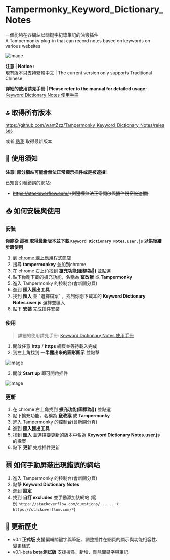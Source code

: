 # Tampermonky_Keyword_Dictionary_Notes
一個能夠在各網站以關鍵字紀錄筆記的油猴插件 \
A Tampermonky plug-in that can record notes based on keywords on various websites

![image](https://github.com/wantZzz/Tampermonky_Keyword_Dictionary_Notes/blob/main/github_sidepicture.png)

**注意 | Notice :** \
現有版本只支持繁體中文 | The current version only supports Traditional Chinese

**詳細的使用請見手冊 | Please refer to the manual for detailed usage:** \
[Keyword Dictionary Notes 使用手冊](https://github.com/wantZzz/Tampermonky_Keyword_Dictionary_Notes/blob/main/Keyword_Dictionary_Notes_manual.md)

## 🔝 取得所有版本

https://github.com/wantZzz/Tampermonky_Keyword_Dictionary_Notes/releases

或者 [點我](https://github.com/wantZzz/Tampermonky_Keyword_Dictionary_Notes/releases/latest) 取得最新版本

## 📖 使用須知

**注意! 部分網站可能會無法正常顯示插件或是被遮擋!**

已知會引發錯誤的網站:
- ~~https://stackoverflow.com/ (側邊欄無法正常開啟與插件視窗被遮擋)~~

## 📥 如何安裝與使用

### 安裝
**你能從 [這裡](https://github.com/wantZzz/Tampermonky_Keyword_Dictionary_Notes/releases/latest) 取得最新版本並下載 `Keyword Dictionary Notes.user.js` 以供後續步驟使用**

1. 到 [chrome 線上應用程式商店](https://chrome.google.com/webstore/category/extensions) 
2. 搜尋 **tampermonkey** 並加到chrome
3. 在 chrome 右上角找到 **擴充功能(圖標為🧩)** 並點選
4. 點下你剛下載的擴充功能，名稱為 **竄改猴** 或 **Tampermonky**
5. 進入 Tampermonky 的控制台(會新開分頁)
6. 進到 **匯入匯出工具**
7. 找到 **匯入** 並 "選擇檔案" ，找到你剛下載本的 **Keyword Dictionary Notes.user.js** 選擇並匯入
8. 點下 **安裝** 完成插件安裝

### 使用

> 詳細的使用請見手冊: [Keyword Dictionary Notes 使用手冊](https://github.com/wantZzz/Tampermonky_Keyword_Dictionary_Notes/blob/main/Keyword_Dictionary_Notes_manual.md)

1. 開啟任意 **http** / **https** 網頁並等待載入完成
2. 到左上角找到 **一半露出來的圓形圖示** 並點擊

![image](https://github.com/wantZzz/Tampermonky_Keyword_Dictionary_Notes/blob/main/using_clip1.png)

3. 開啟 **Start up** 即可開啟插件

![image](https://github.com/wantZzz/Tampermonky_Keyword_Dictionary_Notes/blob/main/using_clip2.png)

### 更新
1. 在 chrome 右上角找到 **擴充功能(圖標為🧩)** 並點選
2. 點下擴充功能，名稱為 **竄改猴** 或 **Tampermonky**
3. 進入 Tampermonky 的控制台(會新開分頁)
4. 進到 **匯入匯出工具**
7. 找到 **匯入** 並選擇要更新的版本中名為 **Keyword Dictionary Notes.user.js** 的檔案
8. 點下 **更新** 完成插件更新

## 🈲 如何手動屏蔽出現錯誤的網站

1. 進入 Tampermonky 的控制台(會新開分頁)
6. 點擊 **Keyword Dictionary Notes**
7. 進到 **設定**
8. 找到 **自訂 excludes** 並手動添加該網站
(範例:`https://stackoverflow.com/questions/......` -> `https://stackoverflow.com/*`)

## 📰 更新歷史

- v0.1 **正式版** 支援編輯關鍵字與筆記、調整插件在網頁的顯示與功能相容性、變更樣式
- v0.1-beta **beta測試版** 支援搜尋、新增、刪除關鍵字與筆記
